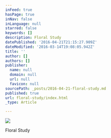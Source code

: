 ```yaml
---
inFeed: true
hasPage: true
inNav: false
inLanguage: null
starred: false
keywords: []
description: Floral Study
datePublished: '2016-04-21T21:15:27.909Z'
dateModified: '2016-03-14T19:08:05.942Z'
title: ''
author: []
authors: []
publisher:
  name: null
  domain: null
  url: null
  favicon: null
sourcePath: _posts/2016-04-21-floral-study.md
published: true
url: floral-study/index.html
_type: Article

---
```

![](https://the-grid-user-content.s3-us-west-2.amazonaws.com/c4d77d72-3a35-4fa0-80a8-180eb0881cdc.jpg)

Floral Study